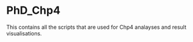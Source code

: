 # PhD_Chp4
This contains all the scripts that are used for Chp4 analayses and result visualisations.
